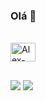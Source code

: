 ### Olá 👋

<div style="display: inline_block"><br>

 <img align="center" alt="Alex-PBI" height="30" width="40" src="https://raw.github.com/microsoft/PowerBI-Icons/blog/main/PNG/Power-BI.png">
 <div>
  
 ##
 <div>
  <a href = "mailto:laudiano@gmail.com"><img src="https://img.shields.io/badge/-Gmail-%23333?style=for-the-badge&logo=gmail&logoColor=white" target="_blank"></a>
  <a href="https://www.linkedin.com/in/laudiano/" target="_blank"><img src="https://img.shields.io/badge/-LinkedIn-%230077B5?style=for-the-badge&logo=linkedin&logoColor=white" target="_blank"></a> 
 </div>
